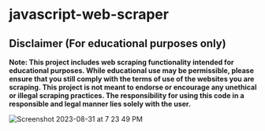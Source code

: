 # javascript-web-scraper

## Disclaimer (For educational purposes only)

**Note: This project includes web scraping functionality intended for educational purposes. While educational use may be permissible, please ensure that you still comply with the terms of use of the websites you are scraping. This project is not meant to endorse or encourage any unethical or illegal scraping practices. The responsibility for using this code in a responsible and legal manner lies solely with the user.**

![Screenshot 2023-08-31 at 7 23 49 PM](https://github.com/ralphZero/javascript-web-scraper/assets/40446586/aeddef69-4686-40e5-83e9-aa674995dcc9)

